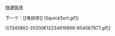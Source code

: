 [快速排序](file:///F:/Unity%E5%AD%A6%E4%B9%A0/C#\%E7%AE%97%E6%B3%95%E7%BB%83%E4%B9%A0\%E7%AE%97%E6%B3%95%E9%A2%98\%E5%BF%AB%E9%80%9F%E6%8E%92%E5%BA%8F\Program.cs)

下一个：[[堆排序]]
![[quickSort.gif]]

![[1345862-20200612234919866-854067977.gif]]